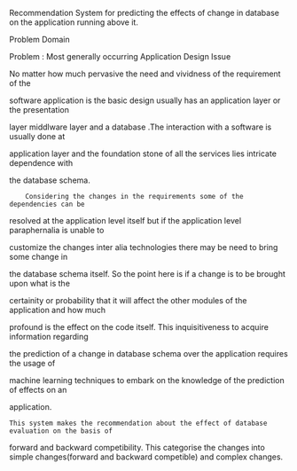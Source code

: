 


Recommendation System for predicting the effects of change in database on the application running above it.


Problem Domain 

Problem : Most generally occurring Application Design Issue 

  No matter how much pervasive the need and vividness of the requirement of the 

software application is the basic design usually has an application layer or the presentation 

layer middlware layer and a database .The interaction with a software is usually done at 

application layer and the foundation stone of all the services lies intricate dependence with 

the database schema.

        Considering the changes in the requirements some of the dependencies can be 

resolved at the application level itself but if the application level paraphernalia is unable to 

customize the changes inter alia technologies there may be need to bring some change in 

the database schema itself. So the point here is if a change is to be brought upon what is the 

certainity or probability that it will affect the other modules of the application and how much 

profound is the effect on the code itself. This inquisitiveness to acquire information regarding 

the prediction of a change in database schema over the application requires the usage of 

machine learning techniques to embark on the knowledge of the prediction of effects on an 

application. 

	This system makes the recommendation about the effect of database evaluation on the basis of 
forward and backward competibility. This categorise the changes into simple changes(forward and backward competible) and 
complex changes.

